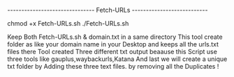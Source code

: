 
-------------------------------    Fetch-URLs  ---------------------------


chmod +x Fetch-URLs.sh
./Fetch-URLs.sh

Keep Both Fetch-URLs.sh & domain.txt in a same directory 
This tool create folder as like your domain name in your Desktop and keeps all the urls.txt files there 
Tool created Three different txt output beaause this Script use three tools like gauplus,waybackurls,Katana
And last we will create a unique txt folder by Adding these three text files. by removing all the Duplicates !
